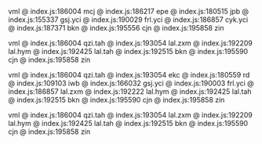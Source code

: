 vml	@	index.js:186004
mcj	@	index.js:186217
epe	@	index.js:180515
jpb	@	index.js:155337
gsj.yci	@	index.js:190029
frl.yci	@	index.js:186857
cyk.yci	@	index.js:187371
bkn	@	index.js:195556
cjn	@	index.js:195858
zin

vml	@	index.js:186004
qzi.tah	@	index.js:193054
lal.zxm	@	index.js:192209
lal.hym	@	index.js:192425
lal.tah	@	index.js:192515
bkn	@	index.js:195590
cjn	@	index.js:195858
zin

vml	@	index.js:186004
qzi.tah	@	index.js:193054
ekc	@	index.js:180559
rd	@	index.js:109103
iwb	@	index.js:166032
gsj.yci	@	index.js:190003
frl.yci	@	index.js:186857
lal.zxm	@	index.js:192222
lal.hym	@	index.js:192425
lal.tah	@	index.js:192515
bkn	@	index.js:195590
cjn	@	index.js:195858
zin

vml	@	index.js:186004
qzi.tah	@	index.js:193054
lal.zxm	@	index.js:192209
lal.hym	@	index.js:192425
lal.tah	@	index.js:192515
bkn	@	index.js:195590
cjn	@	index.js:195858
zin


